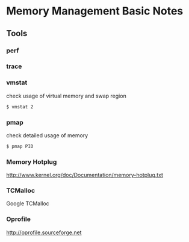 # Memory Management Basic Notes

## Tools

### perf

### trace

### vmstat

check usage of virtual memory and swap region

```sh
$ vmstat 2
```

### pmap

check detailed usage of memory

```sh
$ pmap PID
```

### Memory Hotplug

http://www.kernel.org/doc/Documentation/memory-hotplug.txt

### TCMalloc

Google TCMalloc

### Oprofile

http://oprofile.sourceforge.net
